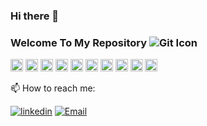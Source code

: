 ### Hi there 👋

### Welcome To My Repository ![Git Icon](https://img.icons8.com/ios/4294D4/40/github--v1.png)

<code><img height="20" alt="MATLAB" src="https://upload.wikimedia.org/wikipedia/commons/2/21/Matlab_Logo.png"></code>
<code><img height="20" alt="Python" src="https://upload.wikimedia.org/wikipedia/commons/c/c3/Python-logo-notext.svg"></code>
<code><img height="20" alt="Matplotlib" src="https://matplotlib.org/_static/logo2_compressed.svg"></code>
<code><img height="20" alt="NumPy" src="https://upload.wikimedia.org/wikipedia/commons/3/31/NumPy_logo_2020.svg"></code>
<code><img height="20" alt="SciPy" src="https://upload.wikimedia.org/wikipedia/commons/8/8b/SciPy_logo.svg"></code>
<code><img height="20" alt="C" src="https://upload.wikimedia.org/wikipedia/commons/1/19/C_Logo.png"></code>
<code><img height="20" alt="C++" src="https://upload.wikimedia.org/wikipedia/commons/1/18/ISO_C%2B%2B_Logo.svg"></code>
<code><img height="20" alt="Inkscape" src="https://upload.wikimedia.org/wikipedia/commons/0/0d/Inkscape_Logo.svg"></code>
<code><img height="20" alt="SolidWorks" src="https://upload.wikimedia.org/wikipedia/commons/3/3d/SolidWorks_Logo.jpg"></code>
<code><img height="20" alt="Altium" src="https://upload.wikimedia.org/wikipedia/commons/3/34/Altium_logo.svg"></code>


📫 How to reach me:

[![linkedin](https://img.shields.io/badge/linkedin-0A66C2?style=for-the-badge&logo=linkedin&logoColor=white)](www.linkedin.com/in/martín-de-luca)
[![Email](https://img.shields.io/badge/Gmail-D14836?style=for-the-badge&logo=gmail&logoColor=white)](mailto:martindelucadeveloper@gmail.com)

<!--
**tinchodeluca/tinchodeluca** is a ✨ _special_ ✨ repository because its `README.md` (this file) appears on your GitHub profile.

Here are some ideas to get you started:

- 🔭 I’m currently working on ...
- 🌱 I’m currently learning ...
- 👯 I’m looking to collaborate on ...
- 🤔 I’m looking for help with ...
- 💬 Ask me about ...
- 📫 How to reach me: ...
- 😄 Pronouns: ...
- ⚡ Fun fact: ...
-->
